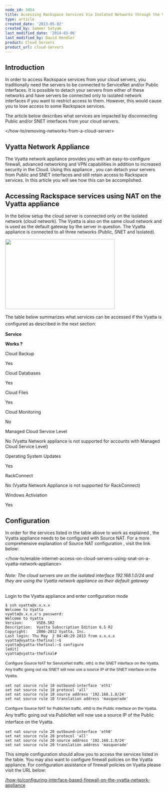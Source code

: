 ```yaml
---
node_id: 3454
title: Accessing Rackspace Services Via Isolated Networks through the Vyatta Network Appliance
type: article
created_date: '2013-05-02'
created_by: Sameer Satyam
last_modified_date: '2014-03-06'
last_modified_by: David Hendler
product: Cloud Servers
product_url: cloud-servers
---
```


Introduction
------------

In order to access Rackspace services from your cloud servers, you
traditionally need the servers to be connected to ServiceNet and/or
Public interfaces. It is possible to detach your servers from either of
these networks and have servers be connected only to isolated network
interfaces if you want to restrict access to them. However, this would
cause you to lose access to some Rackspace services.

The article below describes what services are impacted by disconnecting
Public and/or SNET interfaces from your cloud servers.

</how-to/removing-networks-from-a-cloud-server>

Vyatta Network Appliance
------------------------

The Vyatta network appliance provides you with an easy-to-configure
firewall, advanced networking and VPN capabilities in addition to
increased security in the Cloud. Using this appliance , you can detach
your servers from Public and SNET interfaces and still retain access to
Rackspace services. In this article you will see how this can be
accomplished.

Accessing Rackspace services using NAT on the Vyatta appliance
--------------------------------------------------------------

In the below setup the cloud server is connected only on the isolated
network (cloud network). The Vyatta is also on the same cloud network
and is used as the default gateway by the server in question. The Vyatta
appliance is connected to all three networks (Public, SNET and
Isolated).<span style="line-height: 1.538em;"> </span>

<img src="/knowledge_center/sites/default/files/styles/half_width/public/field/image/Vyatta.jpg" class="image-half_width" width="350" height="224" />

<span style="line-height: 1.538em;">The table below summarizes what
services can be accessed if the Vyatta is configured as described in the
next section:</span>

**Service**

**Works ?**

Cloud Backup

Yes

Cloud Databases

Yes

Cloud Files

Yes

Cloud Monitoring

No

Managed Cloud Service Level

No (Vyatta Network appliance is not supported for accounts with Managed
Cloud Service Level)

Operating System Updates

Yes

RackConnect

No (Vyatta Network Appliance is not supported for RackConnect)

Windows Activiation

Yes



Configuration
-------------

In order for the services listed in the table above to work as explained
, the Vyatta appliance needs to be configured with Source NAT.  For a
more comprehensive explanation of Source NAT configuration , visit the
link below:

</how-to/enable-internet-access-on-cloud-servers-using-snat-on-a-vyatta-network-appliance>

###### Note: The cloud servers are on the isolated interface 192.168.1.0/24 and they are using the Vyatta network appliance as their default gateway

Login to the Vyatta appliance and enter configuration mode<span
style="line-height: 1.538em;"> </span>

    $ ssh vyatta@x.x.x.x
    Welcome to Vyatta
    vyatta@x.x.x.x's password:
    Welcome to Vyatta
    Version:      VSE6.5R2
    Description:  Vyatta Subscription Edition 6.5 R2
    Copyright:    2006-2012 Vyatta, Inc.
    Last login: Thu May  2 04:48:29 2013 from x.x.x.x
    vyatta@vyatta-thefinal:~$
    vyatta@vyatta-thefinal:~$ configure
    [edit]
    vyatta@vyatta-thefinal#

<span
style="font-family: 'Lucida Grande', 'Lucida Sans Unicode', sans-serif; font-size: 13px; line-height: 1.538em;">
Configure Source NAT for ServiceNet traffic. eth1 is the SNET interface
on the Vyatta. Any traffic going out via SNET will now use a source IP
of the SNET interface on the Vyatta.</span>

``` {.p1}
set nat source rule 10 outbound-interface 'eth1'
set nat source rule 10 protocol 'all'
set nat source rule 10 source address '192.168.1.0/24'
set nat source rule 10 translation address 'masquerade'
```

<span
style="font-family: 'Lucida Grande', 'Lucida Sans Unicode', sans-serif; font-size: 13px; line-height: 1.538em;">
Configure Source NAT for PublicNet traffic. eth0 is the Public interface
on the Vyatta. </span><span style="line-height: 1.538em;">Any traffic
going out via PublicNet will now use a source IP of the Public interface
on the Vyatta.</span>

``` {.p1}
set nat source rule 20 outbound-interface 'eth0'
set nat source rule 20 protocol 'all'
set nat source rule 20 source address '192.168.1.0/24'
set nat source rule 20 translation address 'masquerade'
```


This simple configuration should allow you to access the services listed
in the table. You may also want to configure firewall policies on the
Vyatta appliance. For configuration assistance of firewall policies on
Vyatta please visit the URL below:

[/how-to/configuring-interface-based-firewall-on-the-vyatta-network-appliance
](/how-to/configuring-interface-based-firewall-on-the-vyatta-network-appliance)

